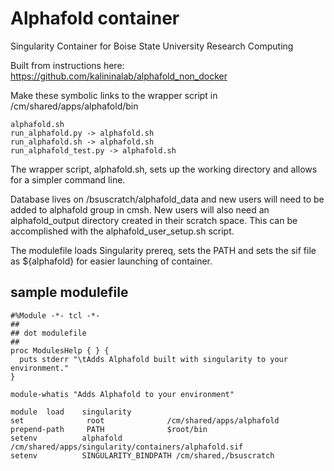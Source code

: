 # Alphafold container
Singularity Container for Boise State University Research Computing

Built from instructions here:
 https://github.com/kalininalab/alphafold_non_docker

Make these symbolic links to the wrapper script in /cm/shared/apps/alphafold/bin
```
alphafold.sh
run_alphafold.py -> alphafold.sh
run_alphafold.sh -> alphafold.sh
run_alphafold_test.py -> alphafold.sh

```
The wrapper script, alphafold.sh, sets up the working directory and allows for a simpler command line.

Database lives on /bsuscratch/alphafold_data and new users will need to be added to alphafold group in cmsh. New users will also need an alphafold_output directory created in their scratch space. This can be accomplished with the alphafold_user_setup.sh script.


The modulefile loads Singularity prereq, sets the PATH and sets the sif file as ${alphafold} for easier launching of container.
## sample modulefile

```
#%Module -*- tcl -*-
##
## dot modulefile
##
proc ModulesHelp { } {
  puts stderr "\tAdds Alphafold built with singularity to your environment."
}

module-whatis "Adds Alphafold to your environment"

module  load    singularity
set              root              /cm/shared/apps/alphafold
prepend-path     PATH              $root/bin
setenv          alphafold          /cm/shared/apps/singularity/containers/alphafold.sif
setenv          SINGULARITY_BINDPATH /cm/shared,/bsuscratch

```
